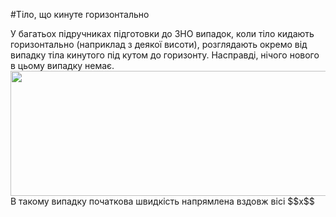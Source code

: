 #Тiло, що кинуте горизонтально

<div class="space">У багатьох пiдручниках пiдготовки до ЗНО випадок, коли тiло кидають горизонтально (наприклад з деякої висоти), розглядають окремо вiд випадку тiла кинутого
пiд кутом до горизонту. Насправдi, нiчого нового в цьому випадку немає.</div>
<img class="image" width="600" height="200" src="https://rawgit.com/chudaol/ed-era-book-physics/master/images/chapter_3/7.png" />
В такому випадку початкова швидкiсть напрямлена вздовж вiсi $$x$$